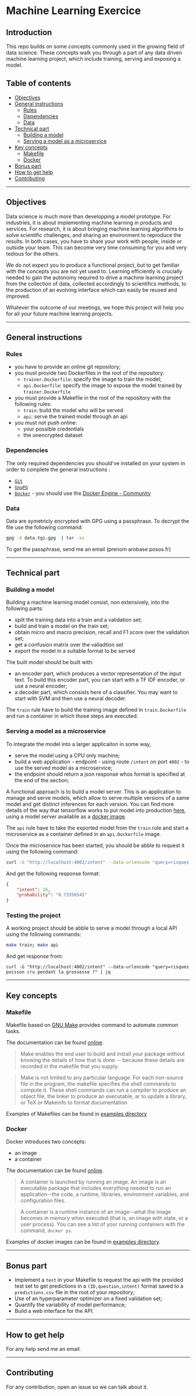 # Machine Learning Exercice

## Introduction

This repo builds on some concepts commonly used in the growing field of data science. These concepts walk you through a part of any data driven machine learning project, which include training, serving and exposing a model.

## Table of contents

* [Objectives](#objectives)
* [General instructions](#general-instructions)
  * [Rules](#rules)
  * [Dependencies](#dependencies)
  * [Data](#data)
* [Technical part](#technical-part)
  * [Building a model](#building-a-model)
  * [Serving a model as a microservice](#serving-a-model-as-a-microservice)
* [Key concepts](#key-concepts)
  * [Makefile](#makefile)
  * [Docker](#docker)
* [Bonus part](#bonus-part)
* [How to get help](#how-to-get-help)
* [Contributing](#contributing)

- - -

## Objectives

Data science is much more than developping a model prototype. For industries, it is about implementing machine learning in products and services. For research, it is about bringing machine learning algorithms to solve scientific challenges, and sharing an environment to reproduce the results. In both cases, you have to share your work with people, inside or outside your team. This can become very time consuming for you and very tedious for the others.

We do not expect you to produce a functional project, but to get familiar with the concepts you are not yet used to. Learning efficiently is crucially needed to gain the autonomy required to drive a machine learning project from the collection of data, collected accordingly to scientifics methods, to the production of an evolving interface which can easily be reused and improved.

Whatever the outcome of our meetings, we hope this project will help you for all your future machine learning projects.

- - -

## General instructions

### Rules

- you have to provide an online git repository;
- you must provide two Dockerfiles in the root of the repository:
    - `trainer.Dockerfile`: specify the image to train the model;
    - `api.Dockerfile`: specify the image to expose the model trained by `trainer.Dockerfile`
- you must provide a Makefile in the root of the repository with the following rules:
    - `train`: build the model who will be served
    - `api`: serve the trained model through an api
- you must not push online:
    - your possible credentials
    - the unencrypted dataset

### Dependencies

The only required dependencies you should've installed on your system in order to complete the general instructions :
- [`Git`](https://git-scm.com)
- [`GnuPG`](https://gnupg.org)
- [`Docker`](https://docs.docker.com/) - you should use the [Docker Engine - Community](https://docs.docker.com/install/)


### Data

Data are symetricly encrypted with GPG using a passphrase. To decrypt the file use the following command:
```bash
gpg -d data.tgz.gpg  | tar -xz
```
To get the passphrase, send me an email (prenom arobase posos.fr)

- - -

## Technical part

### Building a model

Building a machine learning model consist, non extensively, into the following parts:
  - split the training data into a train and a validation set;
  - build and train a model on the train set;
  - obtain micro and macro precision, recall and F1 score over the validation set;
  - get a confusion matrix over the valiadtion set
  - export the model in a suitable format to be served

The built model should be built with:
  - an encoder part, which produces a vector representation of the input text. To build this encoder part, you can start with a TF IDF encoder, or use a neural encoder;
  - a decoder part, which consists here of a classifier. You may want to start with SVM and then use a neural decoder.

The `train` rule have to build the training image defined in `train.Dockerfile` and run a container in which those steps are executed.

### Serving a model as a microservice

To integrate the model into a larger applicaiton in some way, 

- serve the model using a CPU only machine;
- build a web application - endpoint - using route `/intent` on port `4002` - to use the served model as a microservice;
- the endpoint should return a json response whos format is specified at the end of the section;

A functional approach is to build a model server. This is an application to manage and serve models, which allow to serve multiple versions of a same model and get distinct inferences for each version. You can find more details of the way that tensorflow works to put model into production [here](https://www.tensorflow.org/tfx/serving/serving_basic), using a model server available as a [docker image](https://hub.docker.com/r/tensorflow/serving).

The `api` rule have to take the exported model from the `train` rule and start a microservice as a container defined in an `api.Dockerfile` image.

Once the microservice has been started, you should be abble to request it using the following command:
```bash
curl -G "http://localhost:4002/intent" --data-urlencode "query=risques poisson cru pendant la grossesse ?" | jq
```
And get the following response format:
```json
{
    "intent": 26,
    "probability": "0.73356545"
}
```

### Testing the project

A working project should be abble to serve a model through a local API using the following commands:
```bash
make train; make api
```
And get response from:
```
curl -G "http://localhost:4002/intent" --data-urlencode "query=risques poisson cru pendant la grossesse ?" | jq
```

- - -

## Key concepts

### Makefile

Makefile based on [GNU Make](https://www.gnu.org/software/make/) provides command to automate common tasks. 

The documentation can be found [online](https://www.gnu.org/software/make/manual/make.html).

> Make enables the end user to build and install your package without knowing the details of how that is done -- because these details are recorded in the makefile that you supply.

> Make is not limited to any particular language. For each non-source file in the program, the makefile specifies the shell commands to compute it. These shell commands can run a compiler to produce an object file, the linker to produce an executable, ar to update a library, or TeX or Makeinfo to format documentation

Examples of Makefiles can be found in [examples directory](/examples/makefile)

### Docker

Docker introduces two concepts:
- an image
- a container

The documentation can be found [online](https://docs.docker.com/get-started/).

> A container is launched by running an image. An image is an executable package that includes everything needed to run an application--the code, a runtime, libraries, environment variables, and configuration files.

> A container is a runtime instance of an image--what the image becomes in memory when executed (that is, an image with state, or a user process). You can see a list of your running containers with the command, `docker ps`.

Examples of docker images can be found in [examples directory](/examples/docker).


- - -

## Bonus part

- Implement a `test` in your Makefile to request the api with the provided test set to get predictions in a `(ID,question,intent)` format saved to a `predictions.csv` file in the root of your repository;
- Use of an hyperparameter optimizer on a fixed validation set;
- Quantify the variability of model performance;
- Build a web interface for the API.

- - -

## How to get help

For any help send me an email.

- - -

## Contributing

For any contribution, open an issue so we can talk about it.

